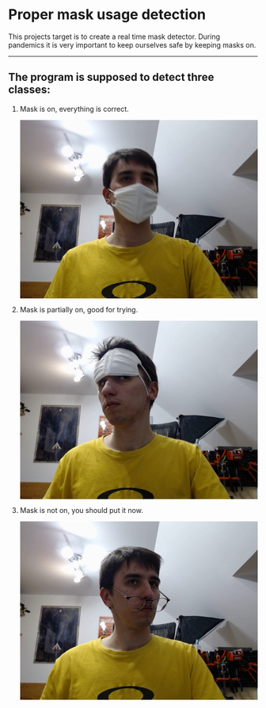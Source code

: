 # Proper mask usage detection

This projects target is to create a real time mask detector. During pandemics it is very important to keep ourselves safe by keeping masks on.

<hr>

## The program is supposed to detect three classes:

1. Mask is on, everything is correct.

   <img src="images/GoodMask_72dd043e-34d5-11eb-82d3-347df6021425.jpg" high="150" align="center">

2. Mask is partially on, good for trying.

   <img src="images/WrongMask_9bc8efde-34d5-11eb-8486-347df6021425.jpg" high="150" align="center">

   

3. Mask is not on, you should put it now.

   <img src="images/NoMask_ae9c8c88-34d5-11eb-ab1a-347df6021425.jpg" high="150" align="center">



